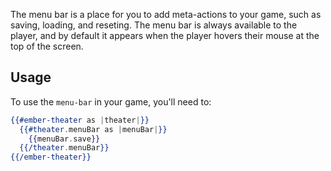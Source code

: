 The menu bar is a place for you to add meta-actions to your game, such as saving, loading, and reseting. The menu bar is always available to the player, and by default it appears when the player hovers their mouse at the top of the screen.

## Usage

To use the `menu-bar` in your game, you'll need to:

```hbs
{{#ember-theater as |theater|}}
  {{#theater.menuBar as |menuBar|}}
    {{menuBar.save}}
  {{/theater.menuBar}}
{{/ember-theater}}
```
